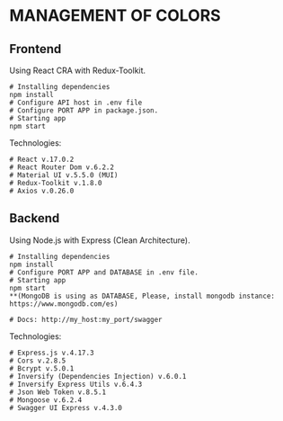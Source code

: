 # MANAGEMENT OF COLORS

## Frontend
Using React CRA with Redux-Toolkit.

    # Installing dependencies
    npm install
    # Configure API host in .env file
    # Configure PORT APP in package.json.
    # Starting app
    npm start
    
Technologies:

    # React v.17.0.2
    # React Router Dom v.6.2.2
    # Material UI v.5.5.0 (MUI)
    # Redux-Toolkit v.1.8.0
    # Axios v.0.26.0

## Backend
Using Node.js with Express (Clean Architecture).
    
    # Installing dependencies
    npm install
    # Configure PORT APP and DATABASE in .env file.
    # Starting app
    npm start
    **(MongoDB is using as DATABASE, Please, install mongodb instance: https://www.mongodb.com/es)

    # Docs: http://my_host:my_port/swagger

Technologies:

    # Express.js v.4.17.3
    # Cors v.2.8.5
    # Bcrypt v.5.0.1
    # Inversify (Dependencies Injection) v.6.0.1
    # Inversify Express Utils v.6.4.3
    # Json Web Token v.8.5.1
    # Mongoose v.6.2.4
    # Swagger UI Express v.4.3.0